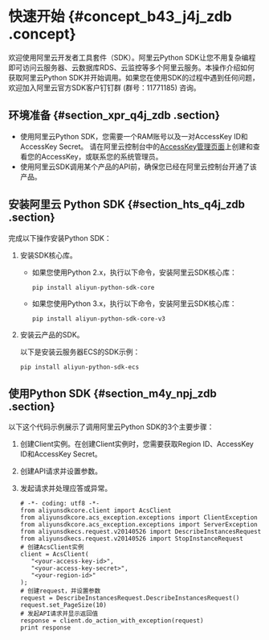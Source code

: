 # 快速开始 {#concept_b43_j4j_zdb .concept}

欢迎使用阿里云开发者工具套件（SDK）。阿里云Python SDK让您不用复杂编程即可访问云服务器、云数据库RDS、云监控等多个阿里云服务。本操作介绍如何获取阿里云Python SDK并开始调用。如果您在使用SDK的过程中遇到任何问题，欢迎加入阿里云官方SDK客户钉钉群 \(群号：11771185\) 咨询。

## 环境准备 {#section_xpr_q4j_zdb .section}

-   使用阿里云Python SDK，您需要一个RAM账号以及一对AccessKey ID和AccessKey Secret。 请在阿里云控制台中的[AccessKey管理页面](https://usercenter.console.aliyun.com/?spm=5176.doc52740.2.3.QKZk8w#/manage/ak)上创建和查看您的AccessKey，或联系您的系统管理员。
-   使用阿里云SDK调用某个产品的API前，确保您已经在阿里云控制台开通了该产品。

## 安装阿里云 Python SDK {#section_hts_q4j_zdb .section}

完成以下操作安装Python SDK：

1.  安装SDK核心库。
    -   如果您使用Python 2.x，执行以下命令，安装阿里云SDK核心库：

        ```
        pip install aliyun-python-sdk-core
        ```

    -   如果您使用Python 3.x，执行以下命令，安装阿里云SDK核心库：

        ```
        pip install aliyun-python-sdk-core-v3
        ```

2.  安装云产品的SDK。

    以下是安装云服务器ECS的SDK示例：

    ```
    pip install aliyun-python-sdk-ecs
    ```


## 使用Python SDK {#section_m4y_npj_zdb .section}

以下这个代码示例展示了调用阿里云Python SDK的3个主要步骤：

1.  创建Client实例。在创建Client实例时，您需要获取Region ID、AccessKey ID和AccessKey Secret。
2.  创建API请求并设置参数。
3.  发起请求并处理应答或异常。

    ```
    # -*- coding: utf8 -*-
    from aliyunsdkcore.client import AcsClient
    from aliyunsdkcore.acs_exception.exceptions import ClientException
    from aliyunsdkcore.acs_exception.exceptions import ServerException
    from aliyunsdkecs.request.v20140526 import DescribeInstancesRequest
    from aliyunsdkecs.request.v20140526 import StopInstanceRequest
    # 创建AcsClient实例
    client = AcsClient(
       "<your-access-key-id>", 
       "<your-access-key-secret>",
       "<your-region-id>"
    );
    # 创建request，并设置参数
    request = DescribeInstancesRequest.DescribeInstancesRequest()
    request.set_PageSize(10)
    # 发起API请求并显示返回值
    response = client.do_action_with_exception(request)
    print response
    ```


